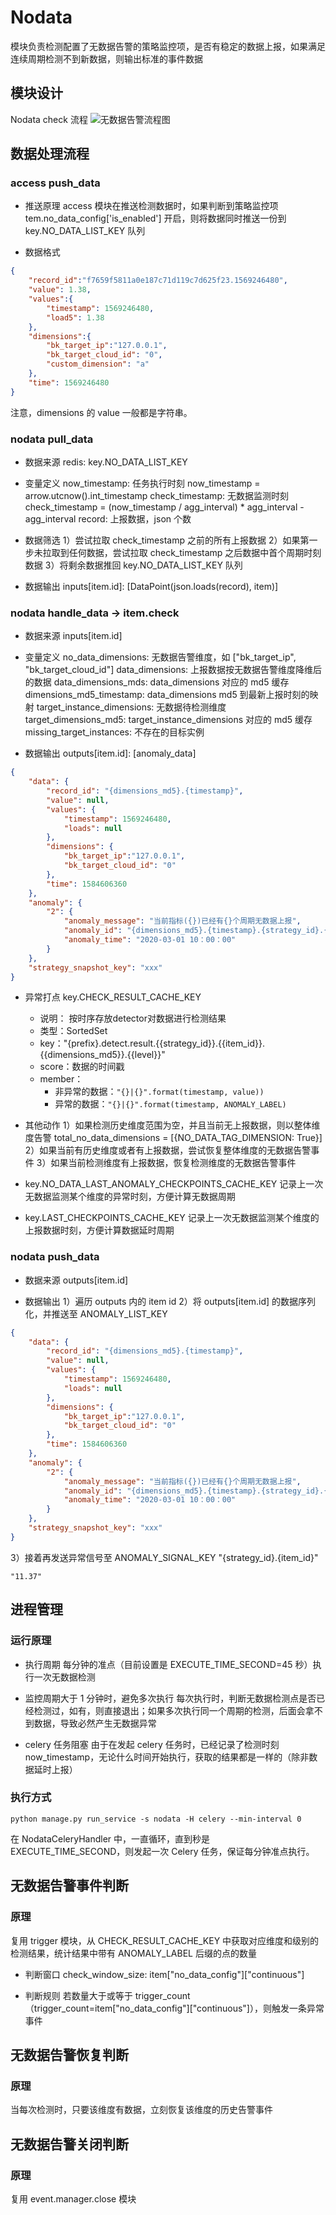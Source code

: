 # Nodata

模块负责检测配置了无数据告警的策略监控项，是否有稳定的数据上报，如果满足连续周期检测不到新数据，则输出标准的事件数据


## 模块设计

Nodata check 流程
![无数据告警流程图](../../../docs/resource/img/nodata_process.png)


## 数据处理流程

### access push_data

- 推送原理
access 模块在推送检测数据时，如果判断到策略监控项 tem.no_data_config['is_enabled'] 开启，则将数据同时推送一份到 
key.NO_DATA_LIST_KEY 队列

- 数据格式
```json
{
    "record_id":"f7659f5811a0e187c71d119c7d625f23.1569246480",
    "value": 1.38,
    "values":{
        "timestamp": 1569246480,
        "load5": 1.38
    },
    "dimensions":{
        "bk_target_ip":"127.0.0.1",
        "bk_target_cloud_id": "0",
        "custom_dimension": "a"
    },
    "time": 1569246480
}
```
注意，dimensions 的 value 一般都是字符串。


### nodata pull_data

- 数据来源
redis: key.NO_DATA_LIST_KEY

- 变量定义
now_timestamp: 任务执行时刻 now_timestamp = arrow.utcnow().int_timestamp
check_timestamp: 无数据监测时刻 check_timestamp = (now_timestamp / agg_interval) * agg_interval - agg_interval
record: 上报数据，json 个数

- 数据筛选
1）尝试拉取 check_timestamp 之前的所有上报数据
2）如果第一步未拉取到任何数据，尝试拉取 check_timestamp 之后数据中首个周期时刻数据
3）将剩余数据推回 key.NO_DATA_LIST_KEY 队列

- 数据输出
inputs[item.id]: [DataPoint(json.loads(record), item)]


### nodata handle_data -> item.check

- 数据来源
inputs[item.id]

- 变量定义
no_data_dimensions: 无数据告警维度，如 ["bk_target_ip", "bk_target_cloud_id"]
data_dimensions: 上报数据按无数据告警维度降维后的数据
data_dimensions_mds: data_dimensions 对应的 md5 缓存
dimensions_md5_timestamp: data_dimensions md5 到最新上报时刻的映射
target_instance_dimensions: 无数据待检测维度
target_dimensions_md5: target_instance_dimensions 对应的 md5 缓存
missing_target_instances: 不存在的目标实例

- 数据输出
outputs[item.id]: [anomaly_data]
```json
{
    "data": {
        "record_id": "{dimensions_md5}.{timestamp}",
        "value": null,
        "values": {
            "timestamp": 1569246480,
            "loads": null
        },
        "dimensions": {
            "bk_target_ip":"127.0.0.1",
            "bk_target_cloud_id": "0"
        },
        "time": 1584606360
    },
    "anomaly": {
        "2": {
            "anomaly_message": "当前指标({})已经有{}个周期无数据上报",
            "anomaly_id": "{dimensions_md5}.{timestamp}.{strategy_id}.{item_id}.{level}",
            "anomaly_time": "2020-03-01 10：00：00"
        }
    },
    "strategy_snapshot_key": "xxx"
}
```

- 异常打点
key.CHECK_RESULT_CACHE_KEY
  - 说明： 按时序存放detector对数据进行检测结果
  - 类型：SortedSet
  - key："{prefix}.detect.result.{{strategy_id}}.{{item_id}}.{{dimensions_md5}}.{{level}}"
  - score：数据的时间戳
  - member：
    - 非异常的数据：`"{}|{}".format(timestamp, value))`
    - 异常的数据：`"{}|{}".format(timestamp, ANOMALY_LABEL)`

- 其他动作
1）如果检测历史维度范围为空，并且当前无上报数据，则以整体维度告警
total_no_data_dimensions = [{NO_DATA_TAG_DIMENSION: True}]
2）如果当前有历史维度或者有上报数据，尝试恢复整体维度的无数据告警事件
3）如果当前检测维度有上报数据，恢复检测维度的无数据告警事件

- key.NO_DATA_LAST_ANOMALY_CHECKPOINTS_CACHE_KEY
记录上一次无数据监测某个维度的异常时刻，方便计算无数据周期

- key.LAST_CHECKPOINTS_CACHE_KEY
记录上一次无数据监测某个维度的上报数据时刻，方便计算数据延时周期


### nodata push_data

- 数据来源
outputs[item.id]

- 数据输出
1）遍历 outputs 内的 item id
2）将 outputs[item.id] 的数据序列化，并推送至 ANOMALY_LIST_KEY
```json
{
    "data": {
        "record_id": "{dimensions_md5}.{timestamp}",
        "value": null,
        "values": {
            "timestamp": 1569246480,
            "loads": null
        },
        "dimensions": {
            "bk_target_ip":"127.0.0.1",
            "bk_target_cloud_id": "0"
        },
        "time": 1584606360
    },
    "anomaly": {
        "2": {
            "anomaly_message": "当前指标({})已经有{}个周期无数据上报",
            "anomaly_id": "{dimensions_md5}.{timestamp}.{strategy_id}.{item_id}.{level}",
            "anomaly_time": "2020-03-01 10：00：00"
        }
    },
    "strategy_snapshot_key": "xxx"
}
```
3）接着再发送异常信号至 ANOMALY_SIGNAL_KEY
"{strategy_id}.{item_id}"
```
"11.37"
```


## 进程管理

### 运行原理
- 执行周期
每分钟的准点（目前设置是 EXECUTE_TIME_SECOND=45 秒）执行一次无数据检测

- 监控周期大于 1 分钟时，避免多次执行
每次执行时，判断无数据检测点是否已经检测过，如有，则直接退出；如果多次执行同一个周期的检测，后面会拿不到数据，导致必然产生无数据异常

- celery 任务阻塞
由于在发起 celery 任务时，已经记录了检测时刻 now_timestamp，无论什么时间开始执行，获取的结果都是一样的（除非数据延时上报）


### 执行方式
```shell
python manage.py run_service -s nodata -H celery --min-interval 0
```

在 NodataCeleryHandler 中，一直循环，直到秒是 EXECUTE_TIME_SECOND，则发起一次 Celery 任务，保证每分钟准点执行。


## 无数据告警事件判断

### 原理
复用 trigger 模块，从 CHECK_RESULT_CACHE_KEY 中获取对应维度和级别的检测结果，统计结果中带有 ANOMALY_LABEL 后缀的点的数量

- 判断窗口
check_window_size: item["no_data_config"]["continuous"]

- 判断规则
若数量大于或等于 trigger_count（trigger_count=item["no_data_config"]["continuous"]），则触发一条异常事件


## 无数据告警恢复判断

### 原理
当每次检测时，只要该维度有数据，立刻恢复该维度的历史告警事件


## 无数据告警关闭判断

### 原理
复用 event.manager.close 模块
